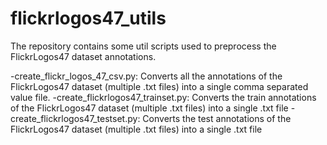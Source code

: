 # flickrlogos47_utils
The repository contains some util scripts used to preprocess the FlickrLogos47 dataset annotations.

-create_flickr_logos_47_csv.py: Converts all the annotations of the FlickrLogos47 dataset (multiple .txt files) into a single comma separated value file.
-create_flickrlogos47_trainset.py: Converts the train annotations of the FlickrLogos47 dataset (multiple .txt files) into a single .txt file
-create_flickrlogos47_testset.py: Converts the test annotations of the FlickrLogos47 dataset (multiple .txt files) into a single .txt file

